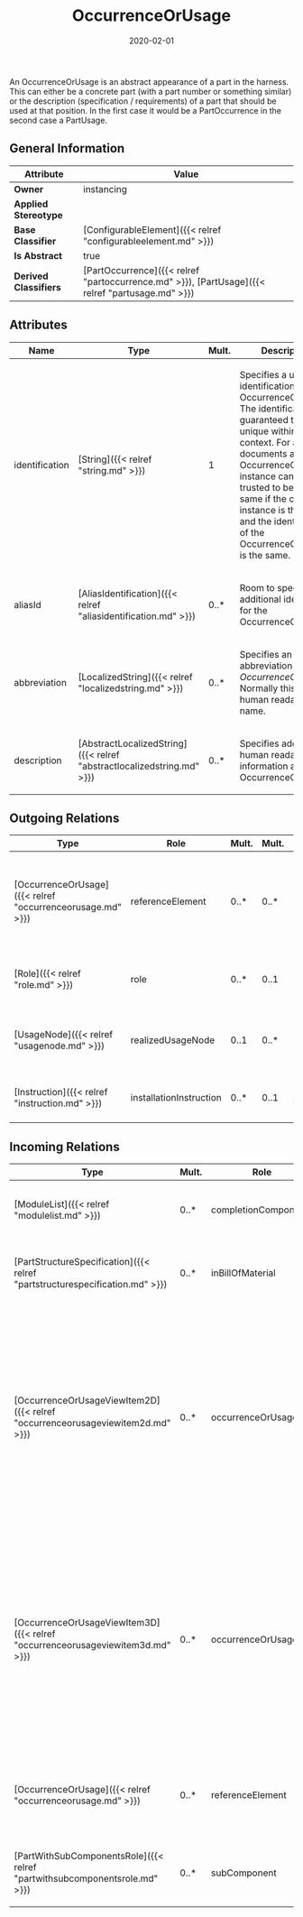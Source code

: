 ﻿---
title: OccurrenceOrUsage
toc: false
type: specs
date: "2020-02-01"
draft: false
specification: VEC
version: 1.2.0
documentType: "Recommendation"
elementType: Class
classes:
  - OccurrenceOrUsage
menu_name: vec-1.2.0
---
<p> An OccurrenceOrUsage is an abstract appearance of a part in the harness. This can either be a concrete part (with a part number or something similar) or the description (specification / requirements) of a part that should be used at that position. In the first case it would be a PartOccurrence in the second case a PartUsage.      </p>

## General Information

| Attribute               | Value |
|-------------------------|-------|
| **Owner**               | instancing |
| **Applied Stereotype**  |   |
| **Base Classifier**     | [ConfigurableElement]({{< relref "configurableelement.md" >}})<br/>  |
| **Is Abstract**         | true |
| **Derived Classifiers** | [PartOccurrence]({{< relref "partoccurrence.md" >}}), [PartUsage]({{< relref "partusage.md" >}}) |

## Attributes
|  Name  |  Type  |  Mult.  |  Description  |  Owning Classifier  |
|--------|--------|---------|---------------|--------------|
|identification | [String]({{< relref "string.md" >}}) | 1 | <p> Specifies a unique identification of the OccurrenceOrUsage. The identification is guaranteed to be unique within the context. For all VEC-documents an OccurrenceOrUsage-instance can be trusted to be the same if the context-instance is the same and the identification of the OccurrenceOrUsage is the same.      </p> | [OccurrenceOrUsage]({{< relref "occurrenceorusage.md" >}}) |
|aliasId | [AliasIdentification]({{< relref "aliasidentification.md" >}}) | 0..* | <p> Room to specify additional identifiers for the OccurrenceOrUsage.      </p> | [OccurrenceOrUsage]({{< relref "occurrenceorusage.md" >}}) |
|abbreviation | [LocalizedString]({{< relref "localizedstring.md" >}}) | 0..* | <p> Specifies an abbreviation of the <i>OccurrenceOrUsage</i>. Normally this a human readable short name.      </p> | [OccurrenceOrUsage]({{< relref "occurrenceorusage.md" >}}) |
|description | [AbstractLocalizedString]({{< relref "abstractlocalizedstring.md" >}}) | 0..* | <p> Specifies additional, human readable information about the OccurrenceOrUsage.      </p> | [OccurrenceOrUsage]({{< relref "occurrenceorusage.md" >}}) |

## Outgoing Relations
|    Type  |   Role   |   Mult.   |   Mult.   |   Description   |
|----------|----------|-----------|-----------|-----------------|
| [OccurrenceOrUsage]({{< relref "occurrenceorusage.md" >}}) | referenceElement | 0..* | 0..* | <p> References the <i>OccurrenceOrUsage</i> for which this <i>OccurrenceOrUsage</i> is an accessory /&#160;supplementary component.      </p> |
| [Role]({{< relref "role.md" >}}) | role | 0..* | 0..1 | <p> Specifies the different roles of the OccurrenceOrUsage.      </p> |
| [UsageNode]({{< relref "usagenode.md" >}}) | realizedUsageNode | 0..1 | 0..* | <p> References the <i>UsageNode</i> that is realized by this <i>OccurrenceOrUsage</i>.      </p> |
| [Instruction]({{< relref "instruction.md" >}}) | installationInstruction | 0..* | 0..1 | Room to specify InstallationInstruction(s) for the OccurrenceOrUsage. |
##  Incoming Relations
|    Type  |   Mult.  |   Role    |   Mult.   |   Description  |
|----------|----------|-----------|-----------|----------------|
| [ModuleList]({{< relref "modulelist.md" >}}) | 0..* | completionComponents | 1..* | References the components that are used as completion, if any of the Modules in the ModuleList appears in a configuration. |
| [PartStructureSpecification]({{< relref "partstructurespecification.md" >}}) | 0..* | inBillOfMaterial | 0..* | <p> References the PartOccurrences that are building the bill of material of a composite part.      </p> |
| [OccurrenceOrUsageViewItem2D]({{< relref "occurrenceorusageviewitem2d.md" >}}) | 0..* | occurrenceOrUsage | 0..* | <p> Specifies the <i>OccurrenceOrUsages</i> which are represented by the view item.      </p>      <p> <b>Important: </b>To use one <i>OccurenceOrUsageViewItem</i> for multiple <i>OccurrenceOrUsages </i>is only valid, if the referenced items are true alternatives to each other. That means, they must have an identical placement, the geometrical models used for each item must be substitutable and the item must be mutually exclusive to each other.      </p> |
| [OccurrenceOrUsageViewItem3D]({{< relref "occurrenceorusageviewitem3d.md" >}}) | 0..* | occurrenceOrUsage | 0..* | <p> Specifies the <i>OccurrenceOrUsages</i> which are represented by the view item.      </p>      <p> <b>Important: </b>To use one <i>OccurenceOrUsageViewItem</i> for multiple <i>OccurrenceOrUsages </i>is only valid, if the referenced items are true alternatives to each other. That means, they must have an identical placement, the geometrical models used for each item must be substitutable and the item must be mutually exclusive to each other.      </p> |
| [OccurrenceOrUsage]({{< relref "occurrenceorusage.md" >}}) | 0..* | referenceElement | 0..* | <p> References the <i>OccurrenceOrUsage</i> for which this <i>OccurrenceOrUsage</i> is an accessory /&#160;supplementary component.      </p> |
| [PartWithSubComponentsRole]({{< relref "partwithsubcomponentsrole.md" >}}) | 0..* | subComponent | 0..* | <p> References the subcomponents that belong to this instance of a PartWithSubComponents.      </p> |
